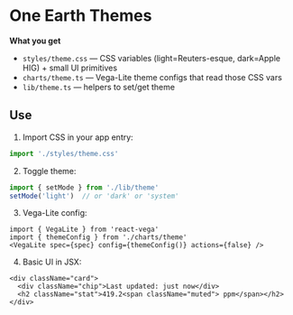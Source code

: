 
# One Earth Themes

**What you get**
- `styles/theme.css` — CSS variables (light=Reuters-esque, dark=Apple HIG) + small UI primitives
- `charts/theme.ts` — Vega-Lite theme configs that read those CSS vars
- `lib/theme.ts` — helpers to set/get theme

## Use

1) Import CSS in your app entry:
```ts
import './styles/theme.css'
```

2) Toggle theme:
```ts
import { setMode } from './lib/theme'
setMode('light')  // or 'dark' or 'system'
```

3) Vega-Lite config:
```tsx
import { VegaLite } from 'react-vega'
import { themeConfig } from './charts/theme'
<VegaLite spec={spec} config={themeConfig()} actions={false} />
```

4) Basic UI in JSX:
```tsx
<div className="card">
  <div className="chip">Last updated: just now</div>
  <h2 className="stat">419.2<span className="muted"> ppm</span></h2>
</div>
```
